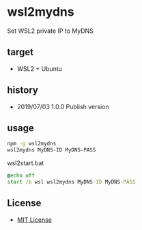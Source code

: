 # wsl2mydns

Set WSL2 private IP to MyDNS

## target

- WSL2 + Ubuntu

## history

- 2019/07/03 1.0.0 Publish version

## usage

```.sh
npm -g wsl2mydns
wsl2mydns MyDNS-ID MyDNS-PASS
```

wsl2start.bat

```.bat
@echo off
start /b wsl wsl2mydns MyDNS-ID MyDNS-PASS
```

## License

- [MIT License](https://opensource.org/licenses/mit-license.php)
